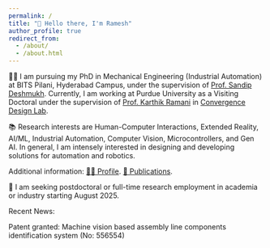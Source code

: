 ```yaml
---
permalink: /
title: "👋 Hello there, I'm Ramesh"
author_profile: true
redirect_from: 
  - /about/
  - /about.html
---
```


🧑‍🔬 I am pursuing my PhD in Mechanical Engineering (Industrial Automation) at BITS Pilani, Hyderabad Campus, under the supervision of [Prof. Sandip Deshmukh](https://www.bits-pilani.ac.in/hyderabad/sandip-shridharrao-deshmukh/). Currently, I am working at Purdue University as a Visiting Doctoral under the supervision of [Prof. Karthik Ramani](https://engineering.purdue.edu/ME/People/ptProfile?resource_id=12331) in [Convergence Design Lab](https://engineering.purdue.edu/cdesign/wp/). 

📚 Research interests are Human-Computer Interactions, Extended Reality, AI/ML, Industrial Automation, Computer Vision, Microcontrollers, and Gen AI. In general, I am intensely interested in designing and developing solutions for automation and robotics. 

Additional information: [🧑‍🎓 Profile](https://kakiramesh.github.io/Ram//cv/). [📝 Publications](https://kakiramesh.github.io/Ram//publications/). 

🤝 I am seeking postdoctoral or full-time research employment in academia or industry starting August 2025. 

Recent News:

Patent granted: Machine vision based assembly line components identification system (No: 556554)


